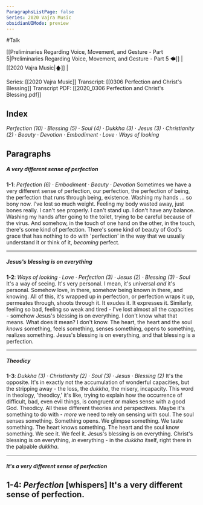 ```yaml
---
ParagraphsListPage: false
Series: 2020 Vajra Music
obsidianUIMode: preview
---
```

#Talk

[[Preliminaries Regarding Voice, Movement, and Gesture - Part 5|Preliminaries Regarding Voice, Movement, and Gesture - Part 5 🡄]] | [[2020 Vajra Music|🡅]] | 

Series: [[2020 Vajra Music]]
Transcript: [[0306 Perfection and Christ's Blessing]]
Transcript PDF: [[2020_0306 Perfection and Christ's Blessing.pdf]]

## Index
<span class="counts">_<a data-href="Perfection" class="internal-link">Perfection</a> (10) · <a data-href="Blessing" class="internal-link">Blessing</a> (5) · <a data-href="Soul" class="internal-link">Soul</a> (4) · <a data-href="Dukkha" class="internal-link">Dukkha</a> (3) · <a data-href="Jesus" class="internal-link">Jesus</a> (3) · <a data-href="Christianity" class="internal-link">Christianity</a> (2) · <a data-href="Beauty" class="internal-link">Beauty</a> · <a data-href="Devotion" class="internal-link">Devotion</a> · <a data-href="Embodiment" class="internal-link">Embodiment</a> · <a data-href="Love" class="internal-link">Love</a> · <a data-href="Ways of looking" class="internal-link">Ways of looking</a>_</span>
<br/>

## Paragraphs
##### A very different sense of perfection
<span class="counts">**<a aria-label-position="top" aria-label="0306 Perfection and Christs Blessing > ^1-1" data-href="0306 Perfection and Christ's Blessing#^1-1" class="internal-link">1-1</a>**: _<a data-href="Perfection" class="internal-link">Perfection</a> (6) · <a data-href="Embodiment" class="internal-link">Embodiment</a> · <a data-href="Beauty" class="internal-link">Beauty</a> · <a data-href="Devotion" class="internal-link">Devotion</a>_</span>
<span class="paragraph">Sometimes we have a very different sense of <a data-href="perfection" class="internal-link">perfection</a>, our <a data-href="perfection" class="internal-link">perfection</a>, the <a data-href="perfection" class="internal-link">perfection</a> of being, the <a data-href="perfection" class="internal-link">perfection</a> that runs through being, existence. Washing my hands … so bony now. I've lost so much weight. Feeling my <a aria-label-position="top" aria-label="Embodiment" data-href="Embodiment" class="internal-link">body</a> wasted away, just bones really. I can't see properly. I can't stand up. I don't have any balance. Washing my hands after going to the toilet, trying to be careful because of the virus. And somehow, in the touch of one hand on the other, in the touch, there's some kind of <a data-href="perfection" class="internal-link">perfection</a>. There's some kind of <a data-href="beauty" class="internal-link">beauty</a> of God's <a aria-label-position="top" aria-label="Devotion" data-href="Devotion" class="internal-link">grace</a> that has nothing to do with '<a data-href="perfection" class="internal-link">perfection</a>' in the way that we usually understand it or think of it, _becoming_ perfect.</span>

---
##### Jesus's blessing is on everything
<span class="counts">**<a aria-label-position="top" aria-label="0306 Perfection and Christs Blessing > ^1-2" data-href="0306 Perfection and Christ's Blessing#^1-2" class="internal-link">1-2</a>**: _<a data-href="Ways of looking" class="internal-link">Ways of looking</a> · <a data-href="Love" class="internal-link">Love</a> · <a data-href="Perfection" class="internal-link">Perfection</a> (3) · <a data-href="Jesus" class="internal-link">Jesus</a> (2) · <a data-href="Blessing" class="internal-link">Blessing</a> (3) · <a data-href="Soul" class="internal-link">Soul</a>_</span>
<span class="paragraph">It's a <a aria-label-position="top" aria-label="Ways of looking" data-href="Ways of looking" class="internal-link">way of seeing</a>. It's very personal. I mean, it's universal _and_ it's personal. Somehow <a data-href="love" class="internal-link">love</a>, in there, somehow being known in there, and knowing. All of this, it's wrapped up in <a data-href="perfection" class="internal-link">perfection</a>, or <a data-href="perfection" class="internal-link">perfection</a> wraps it up, permeates through, shoots through it. It exudes it. It expresses it. Similarly, feeling so bad, feeling so weak and tired - I've lost almost all the capacities - somehow <a data-href="Jesus" class="internal-link">Jesus</a>'s <a data-href="blessing" class="internal-link">blessing</a> is on everything. I don't know what that means. What does it mean? I don't know. The heart, <a aria-label-position="top" aria-label="Soul" data-href="Soul" class="internal-link">the heart and the soul</a> _knows_ something, feels something, senses something, opens to something, realizes something. <a data-href="Jesus" class="internal-link">Jesus</a>'s <a data-href="blessing" class="internal-link">blessing</a> is on everything, and that <a data-href="blessing" class="internal-link">blessing</a> is a <a data-href="perfection" class="internal-link">perfection</a>.</span>

---
##### Theodicy
<span class="counts">**<a aria-label-position="top" aria-label="0306 Perfection and Christs Blessing > ^1-3" data-href="0306 Perfection and Christ's Blessing#^1-3" class="internal-link">1-3</a>**: _<a data-href="Dukkha" class="internal-link">Dukkha</a> (3) · <a data-href="Christianity" class="internal-link">Christianity</a> (2) · <a data-href="Soul" class="internal-link">Soul</a> (3) · <a data-href="Jesus" class="internal-link">Jesus</a> · <a data-href="Blessing" class="internal-link">Blessing</a> (2)_</span>
<span class="paragraph">It's the opposite. It's in exactly not the accumulation of wonderful capacities, but the stripping away - the loss, the _<a data-href="dukkha" class="internal-link">dukkha</a>_, the misery, incapacity. This word in theology, '<a aria-label-position="top" aria-label="Christianity" data-href="Christianity" class="internal-link">theodicy</a>,' it's like, trying to explain how the occurrence of difficult, bad, even evil things, is congruent or makes sense with a good God. <a aria-label-position="top" aria-label="Christianity" data-href="Christianity" class="internal-link">Theodicy</a>. All these different theories and perspectives. Maybe it's something to do with - _more_ we need to rely on <a aria-label-position="top" aria-label="Soul" data-href="Soul" class="internal-link">sensing with soul</a>. The <a data-href="soul" class="internal-link">soul</a> senses something. Something opens. We glimpse something. We taste something. The heart knows something. <a aria-label-position="top" aria-label="Soul" data-href="Soul" class="internal-link">The heart and the soul</a> know something. We see it. We feel it. <a data-href="Jesus" class="internal-link">Jesus</a>'s <a data-href="blessing" class="internal-link">blessing</a> is on everything. Christ's <a data-href="blessing" class="internal-link">blessing</a> is on everything, _in_ everything - in the _<a data-href="dukkha" class="internal-link">dukkha</a>_ itself, right there in the palpable _<a data-href="dukkha" class="internal-link">dukkha</a>_.</span>

---
##### It's a very different sense of perfection
<span class="counts">**<a aria-label-position="top" aria-label="0306 Perfection and Christs Blessing > ^1-4" data-href="0306 Perfection and Christ's Blessing#^1-4" class="internal-link">1-4</a>**: _<a data-href="Perfection" class="internal-link">Perfection</a>_</span>
<span class="paragraph">[whispers] It's a very different sense of <a data-href="perfection" class="internal-link">perfection</a>.</span>
---
